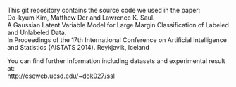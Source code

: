 This git repository contains the source code we used in the paper:  
Do-kyum Kim, Matthew Der and Lawrence K. Saul.  
A Gaussian Latent Variable Model for Large Margin Classification of Labeled and Unlabeled Data.  
In Proceedings of the 17th International Conference on Artificial Intelligence and Statistics (AISTATS 2014). Reykjavik, Iceland  

You can find further information including datasets and experimental result at:  
http://cseweb.ucsd.edu/~dok027/ssl
